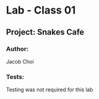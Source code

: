 # Lab - Class 01

## Project: Snakes Cafe

### Author: 
Jacob Choi

### Tests: 
Testing was not required for this lab